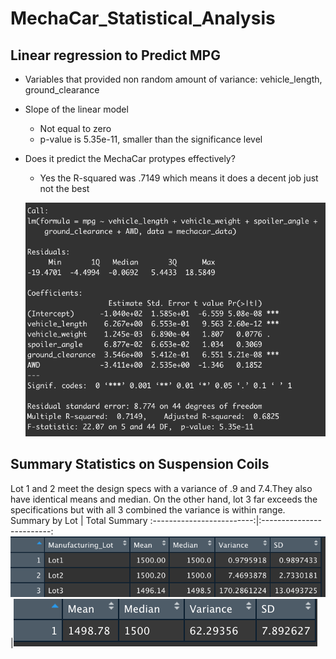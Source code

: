 # MechaCar_Statistical_Analysis

## Linear regression to Predict MPG

* Variables that provided non random amount of variance: vehicle_length, ground_clearance
* Slope of the linear model
  * Not equal to zero
  * p-value is 5.35e-11, smaller than the significance level
* Does it predict the MechaCar protypes effectively? 
  * Yes the R-squared was .7149 which means it does a decent job just not the best
  
  ![](Resources/MechaCar.png)

## Summary Statistics on Suspension Coils
Lot 1 and 2 meet the design specs with a variance of .9 and 7.4.They also have identical means and median. On the other hand, lot 3 far exceeds the specifications but with all 3 combined the variance is within range.
Summary by Lot | Total Summary
:-------------------------:|:-------------------------:
![](Resources/lot_summary.png)|![](Resources/total_summary.png)


